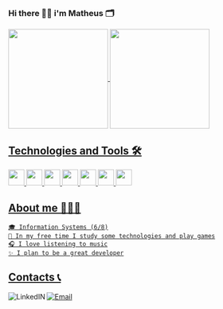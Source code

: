 ### Hi there 👋🏾 i'm Matheus 🗂️

<div>
  <a href="https://github.com/Mathruu">
  <img align="center" height="200px" src="https://github-readme-stats.vercel.app/api?username=Mathruu&show_icons=true&theme=tokyonight&include_all_commits=true&count_private=true"/>
  <img align="center" height="200px" src="https://github-readme-stats.vercel.app/api/top-langs/?username=Mathruu&theme=tokyonight"/>
 </div>

  ## Technologies and Tools 🛠️
  
  <div>
   <img height='32px' src="https://cdn.jsdelivr.net/gh/devicons/devicon/icons/html5/html5-original.svg" />
   <img height='32px' src='https://cdn.jsdelivr.net/gh/devicons/devicon/icons/css3/css3-original.svg' />
   <img height='32px' src='https://cdn.jsdelivr.net/gh/devicons/devicon/icons/javascript/javascript-original.svg' />
   <img height='32px' src="https://cdn.jsdelivr.net/gh/devicons/devicon/icons/react/react-original.svg" />
   <img height='32px' src='https://cdn.icon-icons.com/icons2/112/PNG/512/python_18894.png' />
   <img height='32px' src="https://cdn.jsdelivr.net/gh/devicons/devicon/icons/java/java-original.svg" />
   <img height='32px' src='https://cdn.jsdelivr.net/gh/devicons/devicon/icons/git/git-original.svg' />
  </div>
  
  ## About me 👨🏿‍💻
  
    🎓 Information Systems (6/8)
    💈 In my free time I study some technologies and play games
    🎧 I love listening to music
    ✨ I plan to be a great developer
  
  ## Contacts 📞
  
  <div>
    <a href="https://www.linkedin.com/in/matheus-gomes-ba4441209/">
    <img alt="LinkedIN" align="left" src="https://img.shields.io/badge/LinkedIn-0077B5?style=for-the-badge&logo=linkedin&logoColor=white" />
  </a>
     <a href="mailto:Matheusmathruu@gmai.com">
    <img alt="Email" src="https://img.shields.io/badge/Gmail-D14836?style=for-the-badge&logo=gmail&logoColor=white" />
  </a>
